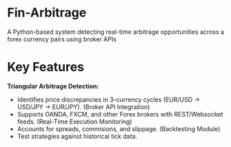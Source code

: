 # Fin-Arbitrage

A Python-based system detecting real-time arbitrage opportunities across a forex currency pairs using broker APIs


# Key Features
**Triangular Arbitrage Detection:**
- Identifies price discrepancies in 3-currency cycles (EUR/USD -> USD/JPY -> EUR/JPY). (Broker API Integration)
- Supports OANDA, FXCM, and other Forex brokers with REST/Websocket feeds. (Real-Time Execution Monitoring)
- Accounts for spreads, commisions, and slippage. (Backtesting Module)
- Test strategies against historical tick data.
 
